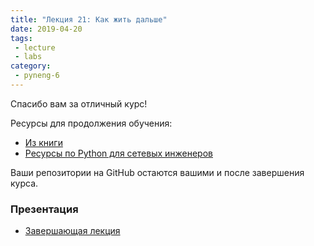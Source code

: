 ```yaml
---
title: "Лекция 21: Как жить дальше"
date: 2019-04-20
tags:
 - lecture
 - labs
category:
 - pyneng-6
---
```


Спасибо вам за отличный курс!

Ресурсы для продолжения обучения:

* [Из книги](https://natenka.gitbook.io/pyneng/resources)
* [Ресурсы по Python для сетевых инженеров](https://natenka.github.io/pyneng-resources/)

Ваши репозитории на GitHub остаются вашими и после завершения курса.

### Презентация

* [Завершающая лекция](https://gitpitch.com/natenka/pyneng-slides/course_final#/)

